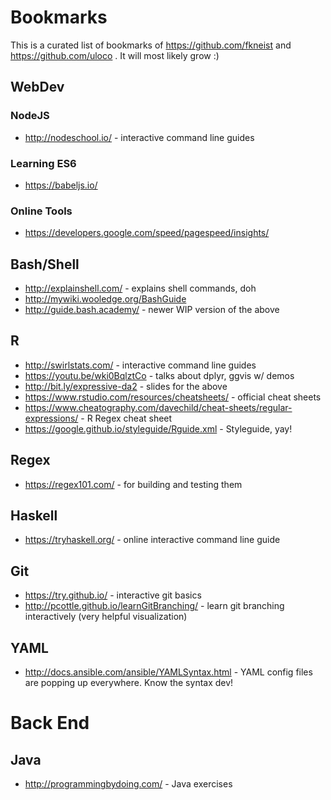 # Bookmarks

This is a curated list of bookmarks of https://github.com/fkneist and https://github.com/uloco . It will most likely grow :)

## WebDev
### NodeJS
* http://nodeschool.io/ - interactive command line guides

### Learning ES6
* https://babeljs.io/

### Online Tools
* https://developers.google.com/speed/pagespeed/insights/

## Bash/Shell
* http://explainshell.com/ - explains shell commands, doh
* http://mywiki.wooledge.org/BashGuide 
* http://guide.bash.academy/ - newer WIP version of the above

## R
* http://swirlstats.com/ - interactive command line guides
* https://youtu.be/wki0BqlztCo - talks about dplyr, ggvis w/ demos
* http://bit.ly/expressive-da2 - slides  for the above
* https://www.rstudio.com/resources/cheatsheets/ - official cheat sheets
* https://www.cheatography.com/davechild/cheat-sheets/regular-expressions/ - R Regex cheat sheet
* https://google.github.io/styleguide/Rguide.xml - Styleguide, yay!

## Regex
* https://regex101.com/ - for building and testing them

## Haskell
* https://tryhaskell.org/ - online interactive command line guide

## Git
* https://try.github.io/ - interactive git basics
* http://pcottle.github.io/learnGitBranching/ - learn git branching interactively (very helpful visualization)

## YAML
* http://docs.ansible.com/ansible/YAMLSyntax.html - YAML config files are popping up everywhere. Know the syntax dev!

# Back End
## Java
* http://programmingbydoing.com/ - Java exercises
